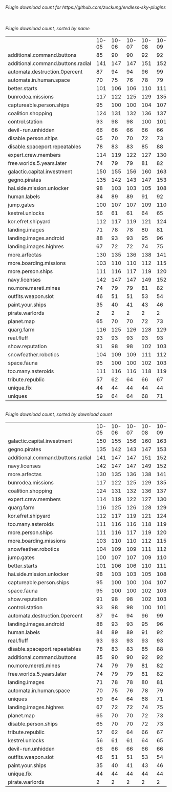 <h6>Plugin download count for https://github.com/zuckung/endless-sky-plugins<br>
<br>
<h6>Plugin download count, sorted by name<br>
<table>
	<tr>
		<td></td>
		<td>10-05</td>
		<td>10-06</td>
		<td>10-07</td>
		<td>10-08</td>
		<td>10-09</td>
		<td>10-10</td>
		<td>10-11</td>
		<td>today +</td>
	</tr>
	<tr>
		<td>additional.command.buttons</td>
		<td>85</td>
		<td>90</td>
		<td>90</td>
		<td>92</td>
		<td>92</td>
		<td>92</td>
		<td>92</td>
		<td></td>
	</tr>
	<tr>
		<td>additional.command.buttons.radial</td>
		<td>141</td>
		<td>147</td>
		<td>147</td>
		<td>151</td>
		<td>152</td>
		<td>156</td>
		<td>157</td>
		<td>+ 1</td>
	</tr>
	<tr>
		<td>automata.destruction.0percent</td>
		<td>87</td>
		<td>94</td>
		<td>94</td>
		<td>96</td>
		<td>99</td>
		<td>99</td>
		<td>100</td>
		<td>+ 1</td>
	</tr>
	<tr>
		<td>automata.in.human.space</td>
		<td>70</td>
		<td>75</td>
		<td>76</td>
		<td>78</td>
		<td>79</td>
		<td>79</td>
		<td>80</td>
		<td>+ 1</td>
	</tr>
	<tr>
		<td>better.starts</td>
		<td>101</td>
		<td>106</td>
		<td>106</td>
		<td>110</td>
		<td>111</td>
		<td>111</td>
		<td>112</td>
		<td>+ 1</td>
	</tr>
	<tr>
		<td>bunrodea.missions</td>
		<td>117</td>
		<td>122</td>
		<td>125</td>
		<td>129</td>
		<td>135</td>
		<td>139</td>
		<td>142</td>
		<td>+ 3</td>
	</tr>
	<tr>
		<td>captureable.person.ships</td>
		<td>95</td>
		<td>100</td>
		<td>100</td>
		<td>104</td>
		<td>107</td>
		<td>109</td>
		<td>110</td>
		<td>+ 1</td>
	</tr>
	<tr>
		<td>coalition.shopping</td>
		<td>124</td>
		<td>131</td>
		<td>132</td>
		<td>136</td>
		<td>137</td>
		<td>137</td>
		<td>138</td>
		<td>+ 1</td>
	</tr>
	<tr>
		<td>control.station</td>
		<td>93</td>
		<td>98</td>
		<td>98</td>
		<td>100</td>
		<td>101</td>
		<td>105</td>
		<td>106</td>
		<td>+ 1</td>
	</tr>
	<tr>
		<td>devil-run.unhidden</td>
		<td>66</td>
		<td>66</td>
		<td>66</td>
		<td>66</td>
		<td>66</td>
		<td>66</td>
		<td>66</td>
		<td></td>
	</tr>
	<tr>
		<td>disable.person.ships</td>
		<td>65</td>
		<td>70</td>
		<td>70</td>
		<td>72</td>
		<td>73</td>
		<td>73</td>
		<td>74</td>
		<td>+ 1</td>
	</tr>
	<tr>
		<td>disable.spaceport.repeatables</td>
		<td>78</td>
		<td>83</td>
		<td>83</td>
		<td>85</td>
		<td>88</td>
		<td>91</td>
		<td>92</td>
		<td>+ 1</td>
	</tr>
	<tr>
		<td>expert.crew.members</td>
		<td>114</td>
		<td>119</td>
		<td>122</td>
		<td>127</td>
		<td>130</td>
		<td>133</td>
		<td>134</td>
		<td>+ 1</td>
	</tr>
	<tr>
		<td>free.worlds.5.years.later</td>
		<td>74</td>
		<td>79</td>
		<td>79</td>
		<td>81</td>
		<td>82</td>
		<td>82</td>
		<td>83</td>
		<td>+ 1</td>
	</tr>
	<tr>
		<td>galactic.capital.investment</td>
		<td>150</td>
		<td>155</td>
		<td>156</td>
		<td>160</td>
		<td>163</td>
		<td>167</td>
		<td>168</td>
		<td>+ 1</td>
	</tr>
	<tr>
		<td>gegno.pirates</td>
		<td>135</td>
		<td>142</td>
		<td>143</td>
		<td>147</td>
		<td>153</td>
		<td>155</td>
		<td>158</td>
		<td>+ 3</td>
	</tr>
	<tr>
		<td>hai.side.mission.unlocker</td>
		<td>98</td>
		<td>103</td>
		<td>103</td>
		<td>105</td>
		<td>108</td>
		<td>108</td>
		<td>111</td>
		<td>+ 3</td>
	</tr>
	<tr>
		<td>human.labels</td>
		<td>84</td>
		<td>89</td>
		<td>89</td>
		<td>91</td>
		<td>92</td>
		<td>92</td>
		<td>95</td>
		<td>+ 3</td>
	</tr>
	<tr>
		<td>jump.gates</td>
		<td>100</td>
		<td>107</td>
		<td>107</td>
		<td>109</td>
		<td>110</td>
		<td>110</td>
		<td>115</td>
		<td>+ 5</td>
	</tr>
	<tr>
		<td>kestrel.unlocks</td>
		<td>56</td>
		<td>61</td>
		<td>61</td>
		<td>64</td>
		<td>65</td>
		<td>65</td>
		<td>66</td>
		<td>+ 1</td>
	</tr>
	<tr>
		<td>kor.efret.shipyard</td>
		<td>112</td>
		<td>117</td>
		<td>119</td>
		<td>121</td>
		<td>124</td>
		<td>126</td>
		<td>129</td>
		<td>+ 3</td>
	</tr>
	<tr>
		<td>landing.images</td>
		<td>71</td>
		<td>78</td>
		<td>78</td>
		<td>80</td>
		<td>81</td>
		<td>81</td>
		<td>82</td>
		<td>+ 1</td>
	</tr>
	<tr>
		<td>landing.images.android</td>
		<td>88</td>
		<td>93</td>
		<td>93</td>
		<td>95</td>
		<td>96</td>
		<td>98</td>
		<td>99</td>
		<td>+ 1</td>
	</tr>
	<tr>
		<td>landing.images.highres</td>
		<td>67</td>
		<td>72</td>
		<td>72</td>
		<td>74</td>
		<td>75</td>
		<td>75</td>
		<td>76</td>
		<td>+ 1</td>
	</tr>
	<tr>
		<td>more.arfectas</td>
		<td>130</td>
		<td>135</td>
		<td>136</td>
		<td>138</td>
		<td>141</td>
		<td>141</td>
		<td>142</td>
		<td>+ 1</td>
	</tr>
	<tr>
		<td>more.boarding.missions</td>
		<td>103</td>
		<td>110</td>
		<td>110</td>
		<td>112</td>
		<td>115</td>
		<td>117</td>
		<td>120</td>
		<td>+ 3</td>
	</tr>
	<tr>
		<td>more.person.ships</td>
		<td>111</td>
		<td>116</td>
		<td>117</td>
		<td>119</td>
		<td>120</td>
		<td>124</td>
		<td>125</td>
		<td>+ 1</td>
	</tr>
	<tr>
		<td>navy.licenses</td>
		<td>142</td>
		<td>147</td>
		<td>147</td>
		<td>149</td>
		<td>152</td>
		<td>152</td>
		<td>153</td>
		<td>+ 1</td>
	</tr>
	<tr>
		<td>no.more.mereti.mines</td>
		<td>74</td>
		<td>79</td>
		<td>79</td>
		<td>81</td>
		<td>82</td>
		<td>82</td>
		<td>83</td>
		<td>+ 1</td>
	</tr>
	<tr>
		<td>outfits.weapon.slot</td>
		<td>46</td>
		<td>51</td>
		<td>51</td>
		<td>53</td>
		<td>54</td>
		<td>56</td>
		<td>57</td>
		<td>+ 1</td>
	</tr>
	<tr>
		<td>paint.your.ships</td>
		<td>35</td>
		<td>40</td>
		<td>41</td>
		<td>43</td>
		<td>46</td>
		<td>48</td>
		<td>51</td>
		<td>+ 3</td>
	</tr>
	<tr>
		<td>pirate.warlords</td>
		<td>2</td>
		<td>2</td>
		<td>2</td>
		<td>2</td>
		<td>2</td>
		<td>2</td>
		<td>2</td>
		<td></td>
	</tr>
	<tr>
		<td>planet.map</td>
		<td>65</td>
		<td>70</td>
		<td>70</td>
		<td>72</td>
		<td>73</td>
		<td>73</td>
		<td>74</td>
		<td>+ 1</td>
	</tr>
	<tr>
		<td>quarg.farm</td>
		<td>116</td>
		<td>125</td>
		<td>126</td>
		<td>128</td>
		<td>129</td>
		<td>130</td>
		<td>131</td>
		<td>+ 1</td>
	</tr>
	<tr>
		<td>real.fluff</td>
		<td>93</td>
		<td>93</td>
		<td>93</td>
		<td>93</td>
		<td>93</td>
		<td>93</td>
		<td>93</td>
		<td></td>
	</tr>
	<tr>
		<td>show.reputation</td>
		<td>91</td>
		<td>98</td>
		<td>98</td>
		<td>102</td>
		<td>103</td>
		<td>103</td>
		<td>106</td>
		<td>+ 3</td>
	</tr>
	<tr>
		<td>snowfeather.robotics</td>
		<td>104</td>
		<td>109</td>
		<td>109</td>
		<td>111</td>
		<td>112</td>
		<td>114</td>
		<td>115</td>
		<td>+ 1</td>
	</tr>
	<tr>
		<td>space.fauna</td>
		<td>95</td>
		<td>100</td>
		<td>100</td>
		<td>102</td>
		<td>103</td>
		<td>107</td>
		<td>108</td>
		<td>+ 1</td>
	</tr>
	<tr>
		<td>too.many.asteroids</td>
		<td>111</td>
		<td>116</td>
		<td>116</td>
		<td>118</td>
		<td>119</td>
		<td>126</td>
		<td>127</td>
		<td>+ 1</td>
	</tr>
	<tr>
		<td>tribute.republic</td>
		<td>57</td>
		<td>62</td>
		<td>64</td>
		<td>66</td>
		<td>67</td>
		<td>69</td>
		<td>70</td>
		<td>+ 1</td>
	</tr>
	<tr>
		<td>unique.fix</td>
		<td>44</td>
		<td>44</td>
		<td>44</td>
		<td>44</td>
		<td>44</td>
		<td>44</td>
		<td>44</td>
		<td></td>
	</tr>
	<tr>
		<td>uniques</td>
		<td>59</td>
		<td>64</td>
		<td>64</td>
		<td>68</td>
		<td>71</td>
		<td>75</td>
		<td>76</td>
		<td>+ 1</td>
	</tr>
</table>
</h6>
<h6>Plugin download count, sorted by download count<br>
<table>
	<tr>
		<td></td>
		<td>10-05</td>
		<td>10-06</td>
		<td>10-07</td>
		<td>10-08</td>
		<td>10-09</td>
		<td>10-10</td>
		<td>10-11</td>
		<td>today +</td>
	</tr>
	<tr>
		<td>galactic.capital.investment</td>
		<td>150</td>
		<td>155</td>
		<td>156</td>
		<td>160</td>
		<td>163</td>
		<td>167</td>
		<td>168</td>
		<td>+ 1</td>
	</tr>
	<tr>
		<td>gegno.pirates</td>
		<td>135</td>
		<td>142</td>
		<td>143</td>
		<td>147</td>
		<td>153</td>
		<td>155</td>
		<td>158</td>
		<td>+ 3</td>
	</tr>
	<tr>
		<td>additional.command.buttons.radial</td>
		<td>141</td>
		<td>147</td>
		<td>147</td>
		<td>151</td>
		<td>152</td>
		<td>156</td>
		<td>157</td>
		<td>+ 1</td>
	</tr>
	<tr>
		<td>navy.licenses</td>
		<td>142</td>
		<td>147</td>
		<td>147</td>
		<td>149</td>
		<td>152</td>
		<td>152</td>
		<td>153</td>
		<td>+ 1</td>
	</tr>
	<tr>
		<td>more.arfectas</td>
		<td>130</td>
		<td>135</td>
		<td>136</td>
		<td>138</td>
		<td>141</td>
		<td>141</td>
		<td>142</td>
		<td>+ 1</td>
	</tr>
	<tr>
		<td>bunrodea.missions</td>
		<td>117</td>
		<td>122</td>
		<td>125</td>
		<td>129</td>
		<td>135</td>
		<td>139</td>
		<td>142</td>
		<td>+ 3</td>
	</tr>
	<tr>
		<td>coalition.shopping</td>
		<td>124</td>
		<td>131</td>
		<td>132</td>
		<td>136</td>
		<td>137</td>
		<td>137</td>
		<td>138</td>
		<td>+ 1</td>
	</tr>
	<tr>
		<td>expert.crew.members</td>
		<td>114</td>
		<td>119</td>
		<td>122</td>
		<td>127</td>
		<td>130</td>
		<td>133</td>
		<td>134</td>
		<td>+ 1</td>
	</tr>
	<tr>
		<td>quarg.farm</td>
		<td>116</td>
		<td>125</td>
		<td>126</td>
		<td>128</td>
		<td>129</td>
		<td>130</td>
		<td>131</td>
		<td>+ 1</td>
	</tr>
	<tr>
		<td>kor.efret.shipyard</td>
		<td>112</td>
		<td>117</td>
		<td>119</td>
		<td>121</td>
		<td>124</td>
		<td>126</td>
		<td>129</td>
		<td>+ 3</td>
	</tr>
	<tr>
		<td>too.many.asteroids</td>
		<td>111</td>
		<td>116</td>
		<td>116</td>
		<td>118</td>
		<td>119</td>
		<td>126</td>
		<td>127</td>
		<td>+ 1</td>
	</tr>
	<tr>
		<td>more.person.ships</td>
		<td>111</td>
		<td>116</td>
		<td>117</td>
		<td>119</td>
		<td>120</td>
		<td>124</td>
		<td>125</td>
		<td>+ 1</td>
	</tr>
	<tr>
		<td>more.boarding.missions</td>
		<td>103</td>
		<td>110</td>
		<td>110</td>
		<td>112</td>
		<td>115</td>
		<td>117</td>
		<td>120</td>
		<td>+ 3</td>
	</tr>
	<tr>
		<td>snowfeather.robotics</td>
		<td>104</td>
		<td>109</td>
		<td>109</td>
		<td>111</td>
		<td>112</td>
		<td>114</td>
		<td>115</td>
		<td>+ 1</td>
	</tr>
	<tr>
		<td>jump.gates</td>
		<td>100</td>
		<td>107</td>
		<td>107</td>
		<td>109</td>
		<td>110</td>
		<td>110</td>
		<td>115</td>
		<td>+ 5</td>
	</tr>
	<tr>
		<td>better.starts</td>
		<td>101</td>
		<td>106</td>
		<td>106</td>
		<td>110</td>
		<td>111</td>
		<td>111</td>
		<td>112</td>
		<td>+ 1</td>
	</tr>
	<tr>
		<td>hai.side.mission.unlocker</td>
		<td>98</td>
		<td>103</td>
		<td>103</td>
		<td>105</td>
		<td>108</td>
		<td>108</td>
		<td>111</td>
		<td>+ 3</td>
	</tr>
	<tr>
		<td>captureable.person.ships</td>
		<td>95</td>
		<td>100</td>
		<td>100</td>
		<td>104</td>
		<td>107</td>
		<td>109</td>
		<td>110</td>
		<td>+ 1</td>
	</tr>
	<tr>
		<td>space.fauna</td>
		<td>95</td>
		<td>100</td>
		<td>100</td>
		<td>102</td>
		<td>103</td>
		<td>107</td>
		<td>108</td>
		<td>+ 1</td>
	</tr>
	<tr>
		<td>show.reputation</td>
		<td>91</td>
		<td>98</td>
		<td>98</td>
		<td>102</td>
		<td>103</td>
		<td>103</td>
		<td>106</td>
		<td>+ 3</td>
	</tr>
	<tr>
		<td>control.station</td>
		<td>93</td>
		<td>98</td>
		<td>98</td>
		<td>100</td>
		<td>101</td>
		<td>105</td>
		<td>106</td>
		<td>+ 1</td>
	</tr>
	<tr>
		<td>automata.destruction.0percent</td>
		<td>87</td>
		<td>94</td>
		<td>94</td>
		<td>96</td>
		<td>99</td>
		<td>99</td>
		<td>100</td>
		<td>+ 1</td>
	</tr>
	<tr>
		<td>landing.images.android</td>
		<td>88</td>
		<td>93</td>
		<td>93</td>
		<td>95</td>
		<td>96</td>
		<td>98</td>
		<td>99</td>
		<td>+ 1</td>
	</tr>
	<tr>
		<td>human.labels</td>
		<td>84</td>
		<td>89</td>
		<td>89</td>
		<td>91</td>
		<td>92</td>
		<td>92</td>
		<td>95</td>
		<td>+ 3</td>
	</tr>
	<tr>
		<td>real.fluff</td>
		<td>93</td>
		<td>93</td>
		<td>93</td>
		<td>93</td>
		<td>93</td>
		<td>93</td>
		<td>93</td>
		<td></td>
	</tr>
	<tr>
		<td>disable.spaceport.repeatables</td>
		<td>78</td>
		<td>83</td>
		<td>83</td>
		<td>85</td>
		<td>88</td>
		<td>91</td>
		<td>92</td>
		<td>+ 1</td>
	</tr>
	<tr>
		<td>additional.command.buttons</td>
		<td>85</td>
		<td>90</td>
		<td>90</td>
		<td>92</td>
		<td>92</td>
		<td>92</td>
		<td>92</td>
		<td></td>
	</tr>
	<tr>
		<td>no.more.mereti.mines</td>
		<td>74</td>
		<td>79</td>
		<td>79</td>
		<td>81</td>
		<td>82</td>
		<td>82</td>
		<td>83</td>
		<td>+ 1</td>
	</tr>
	<tr>
		<td>free.worlds.5.years.later</td>
		<td>74</td>
		<td>79</td>
		<td>79</td>
		<td>81</td>
		<td>82</td>
		<td>82</td>
		<td>83</td>
		<td>+ 1</td>
	</tr>
	<tr>
		<td>landing.images</td>
		<td>71</td>
		<td>78</td>
		<td>78</td>
		<td>80</td>
		<td>81</td>
		<td>81</td>
		<td>82</td>
		<td>+ 1</td>
	</tr>
	<tr>
		<td>automata.in.human.space</td>
		<td>70</td>
		<td>75</td>
		<td>76</td>
		<td>78</td>
		<td>79</td>
		<td>79</td>
		<td>80</td>
		<td>+ 1</td>
	</tr>
	<tr>
		<td>uniques</td>
		<td>59</td>
		<td>64</td>
		<td>64</td>
		<td>68</td>
		<td>71</td>
		<td>75</td>
		<td>76</td>
		<td>+ 1</td>
	</tr>
	<tr>
		<td>landing.images.highres</td>
		<td>67</td>
		<td>72</td>
		<td>72</td>
		<td>74</td>
		<td>75</td>
		<td>75</td>
		<td>76</td>
		<td>+ 1</td>
	</tr>
	<tr>
		<td>planet.map</td>
		<td>65</td>
		<td>70</td>
		<td>70</td>
		<td>72</td>
		<td>73</td>
		<td>73</td>
		<td>74</td>
		<td>+ 1</td>
	</tr>
	<tr>
		<td>disable.person.ships</td>
		<td>65</td>
		<td>70</td>
		<td>70</td>
		<td>72</td>
		<td>73</td>
		<td>73</td>
		<td>74</td>
		<td>+ 1</td>
	</tr>
	<tr>
		<td>tribute.republic</td>
		<td>57</td>
		<td>62</td>
		<td>64</td>
		<td>66</td>
		<td>67</td>
		<td>69</td>
		<td>70</td>
		<td>+ 1</td>
	</tr>
	<tr>
		<td>kestrel.unlocks</td>
		<td>56</td>
		<td>61</td>
		<td>61</td>
		<td>64</td>
		<td>65</td>
		<td>65</td>
		<td>66</td>
		<td>+ 1</td>
	</tr>
	<tr>
		<td>devil-run.unhidden</td>
		<td>66</td>
		<td>66</td>
		<td>66</td>
		<td>66</td>
		<td>66</td>
		<td>66</td>
		<td>66</td>
		<td></td>
	</tr>
	<tr>
		<td>outfits.weapon.slot</td>
		<td>46</td>
		<td>51</td>
		<td>51</td>
		<td>53</td>
		<td>54</td>
		<td>56</td>
		<td>57</td>
		<td>+ 1</td>
	</tr>
	<tr>
		<td>paint.your.ships</td>
		<td>35</td>
		<td>40</td>
		<td>41</td>
		<td>43</td>
		<td>46</td>
		<td>48</td>
		<td>51</td>
		<td>+ 3</td>
	</tr>
	<tr>
		<td>unique.fix</td>
		<td>44</td>
		<td>44</td>
		<td>44</td>
		<td>44</td>
		<td>44</td>
		<td>44</td>
		<td>44</td>
		<td></td>
	</tr>
	<tr>
		<td>pirate.warlords</td>
		<td>2</td>
		<td>2</td>
		<td>2</td>
		<td>2</td>
		<td>2</td>
		<td>2</td>
		<td>2</td>
		<td></td>
	</tr>
</table>
</h6>
